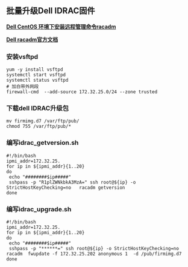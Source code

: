 ## 批量升级Dell IDRAC固件

[**Dell CentOS 环境下安装远程管理命令racadm**](https://www.linuxidc.com/Linux/2019-08/159730.htm)

**[Dell racadm官方文档](https://www.dell.com/support/manuals/zh-cn/poweredge-c6420/idrac_4.00.00.00_racadm/fwupdate?guid=guid-d3e1b910-e30f-4fb0-a584-16fc7507fda1&lang=en-us)**



### 安装vsftpd

```shell
yum -y install vsftpd
systemctl start vsftpd
systemctl status vsftpd
# 加白带外网段
firewall-cmd  --add-source 172.32.25.0/24 --zone trusted 
```

### 下载dell IDRAC升级包

```shell
mv firmimg.d7 /var/ftp/pub/
chmod 755 /var/ftp/pub/*
```

### 编写idrac_getversion.sh

```shell
#!/bin/bash
ipmi_addr=172.32.25.
for ip in ${ipmi_addr}{1..20}
do
 echo "########$ip#####"
 sshpass -p "R1plZWNkbkA3MzA=" ssh root@${ip} -o StrictHostKeyChecking=no   racadm getversion
done

```

### 编写idrac_upgrade.sh

```shell
#!/bin/bash
ipmi_addr=172.32.25.
for ip in ${ipmi_addr}{1..20}
do
 echo "########$ip#####"
 sshpass -p "******=" ssh root@${ip} -o StrictHostKeyChecking=no racadm  fwupdate -f 172.32.25.202 anonymous 1  -d /pub/firmimg.d7
done
```

